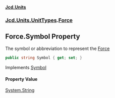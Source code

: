 #### [Jcd.Units](index.md 'index')
### [Jcd.Units.UnitTypes](Jcd.Units.UnitTypes.md 'Jcd.Units.UnitTypes').[Force](Jcd.Units.UnitTypes.Force.md 'Jcd.Units.UnitTypes.Force')

## Force.Symbol Property

The symbol or abbreviation to represent the [Force](Jcd.Units.UnitTypes.Force.md 'Jcd.Units.UnitTypes.Force')

```csharp
public string Symbol { get; set; }
```

Implements [Symbol](Jcd.Units.IUnitOfMeasure_TUnits_.Symbol.md 'Jcd.Units.IUnitOfMeasure<TUnits>.Symbol')

#### Property Value
[System.String](https://docs.microsoft.com/en-us/dotnet/api/System.String 'System.String')